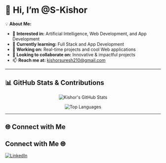 # 👋 Hi, I’m @S-Kishor

💡 **About Me:**
- 👀 **Interested in:** Artificial Intelligence, Web Development, and App Development  
- 🌱 **Currently learning:** Full Stack and App Development 
- 💼 **Working on:** Real-time projects and cool Web applications  
- 💞️ **Looking to collaborate on:** Innovative & impactful projects  
- 📫 **Reach me at:** [kishorsuresh210@gmail.com](mailto:kishorsuresh210@gmail.com)  

---
## 📊 **GitHub Stats & Contributions**
<div align="center">
   
  ![Kishor's GitHub Stats](https://github-readme-stats.vercel.app/api?username=KishorS2007&show_icons=true&theme=dark&hide_border=true)
 
  ![Top Languages](https://github-readme-stats.vercel.app/api/top-langs/?username=KishorS2007&layout=compact&theme=dark&hide_border=true)
 
</div>

---

## 🌐 **Connect with Me**
## Connect with Me 🌐
[![LinkedIn](https://img.shields.io/badge/LinkedIn-Profile-blue?style=flat&logo=linkedin)](https://www.linkedin.com/in/kishors123)




